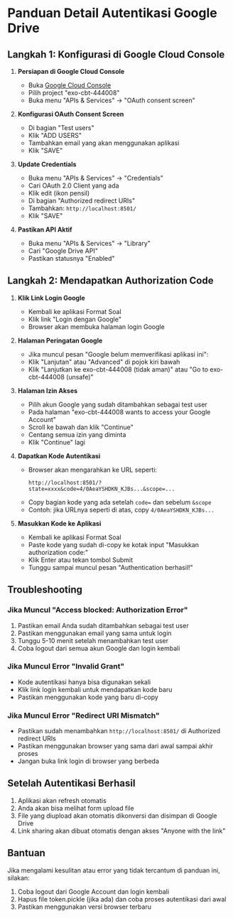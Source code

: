 # Panduan Detail Autentikasi Google Drive

## Langkah 1: Konfigurasi di Google Cloud Console

1. **Persiapan di Google Cloud Console**
   - Buka [Google Cloud Console](https://console.cloud.google.com)
   - Pilih project "exo-cbt-444008"
   - Buka menu "APIs & Services" -> "OAuth consent screen"

2. **Konfigurasi OAuth Consent Screen**
   - Di bagian "Test users"
   - Klik "ADD USERS"
   - Tambahkan email yang akan menggunakan aplikasi
   - Klik "SAVE"

3. **Update Credentials**
   - Buka menu "APIs & Services" -> "Credentials"
   - Cari OAuth 2.0 Client yang ada
   - Klik edit (ikon pensil)
   - Di bagian "Authorized redirect URIs"
   - Tambahkan: `http://localhost:8501/`
   - Klik "SAVE"

4. **Pastikan API Aktif**
   - Buka menu "APIs & Services" -> "Library"
   - Cari "Google Drive API"
   - Pastikan statusnya "Enabled"

## Langkah 2: Mendapatkan Authorization Code

1. **Klik Link Login Google**
   - Kembali ke aplikasi Format Soal
   - Klik link "Login dengan Google"
   - Browser akan membuka halaman login Google

2. **Halaman Peringatan Google**
   - Jika muncul pesan "Google belum memverifikasi aplikasi ini":
   - Klik "Lanjutan" atau "Advanced" di pojok kiri bawah
   - Klik "Lanjutkan ke exo-cbt-444008 (tidak aman)" atau "Go to exo-cbt-444008 (unsafe)"

3. **Halaman Izin Akses**
   - Pilih akun Google yang sudah ditambahkan sebagai test user
   - Pada halaman "exo-cbt-444008 wants to access your Google Account"
   - Scroll ke bawah dan klik "Continue"
   - Centang semua izin yang diminta
   - Klik "Continue" lagi

4. **Dapatkan Kode Autentikasi**
   - Browser akan mengarahkan ke URL seperti:
     ```
     http://localhost:8501/?state=xxxx&code=4/0AeaYSHDKN_KJBs...&scope=...
     ```
   - Copy bagian kode yang ada setelah `code=` dan sebelum `&scope`
   - Contoh: jika URLnya seperti di atas, copy `4/0AeaYSHDKN_KJBs...`

5. **Masukkan Kode ke Aplikasi**
   - Kembali ke aplikasi Format Soal
   - Paste kode yang sudah di-copy ke kotak input "Masukkan authorization code:"
   - Klik Enter atau tekan tombol Submit
   - Tunggu sampai muncul pesan "Authentication berhasil!"

## Troubleshooting

### Jika Muncul "Access blocked: Authorization Error"
1. Pastikan email Anda sudah ditambahkan sebagai test user
2. Pastikan menggunakan email yang sama untuk login
3. Tunggu 5-10 menit setelah menambahkan test user
4. Coba logout dari semua akun Google dan login kembali

### Jika Muncul Error "Invalid Grant"
- Kode autentikasi hanya bisa digunakan sekali
- Klik link login kembali untuk mendapatkan kode baru
- Pastikan menggunakan kode yang baru di-copy

### Jika Muncul Error "Redirect URI Mismatch"
- Pastikan sudah menambahkan `http://localhost:8501/` di Authorized redirect URIs
- Pastikan menggunakan browser yang sama dari awal sampai akhir proses
- Jangan buka link login di browser yang berbeda

## Setelah Autentikasi Berhasil
1. Aplikasi akan refresh otomatis
2. Anda akan bisa melihat form upload file
3. File yang diupload akan otomatis dikonversi dan disimpan di Google Drive
4. Link sharing akan dibuat otomatis dengan akses "Anyone with the link"

## Bantuan
Jika mengalami kesulitan atau error yang tidak tercantum di panduan ini, silakan:
1. Coba logout dari Google Account dan login kembali
2. Hapus file token.pickle (jika ada) dan coba proses autentikasi dari awal
3. Pastikan menggunakan versi browser terbaru
